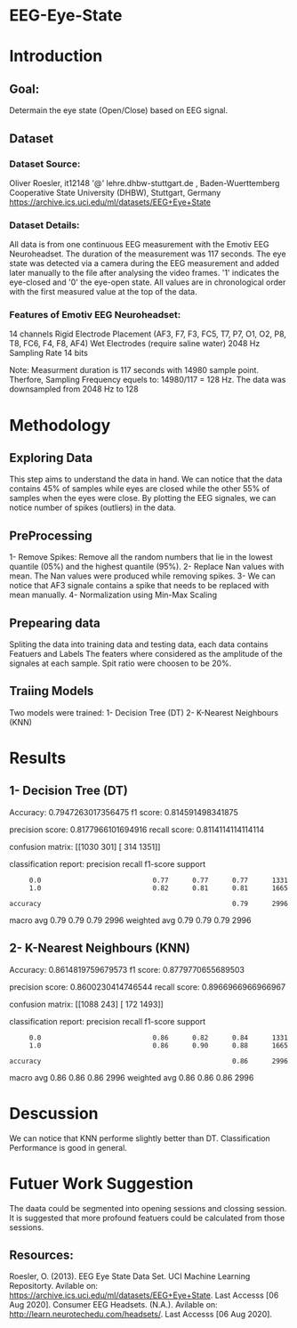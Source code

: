 # EEG-Eye-State

# Introduction
## Goal: 
Determain the eye state (Open/Close) based on EEG signal.

## Dataset
### Dataset Source:
Oliver Roesler, it12148 '@' lehre.dhbw-stuttgart.de , Baden-Wuerttemberg Cooperative State University (DHBW), Stuttgart, Germany
https://archive.ics.uci.edu/ml/datasets/EEG+Eye+State

### Dataset Details:
All data is from one continuous EEG measurement with the Emotiv EEG Neuroheadset. The duration of the measurement was 117 seconds. The eye state was detected via a camera during the EEG measurement and added later manually to the file after analysing the video frames. '1' indicates the eye-closed and '0' the eye-open state. All values are in chronological order with the first measured value at the top of the data.

### Features of Emotiv EEG Neuroheadset:
14 channels
Rigid Electrode Placement (AF3, F7, F3, FC5, T7, P7, O1, O2, P8, T8, FC6, F4, F8, AF4)
Wet Electrodes (require saline water)
2048 Hz Sampling Rate
14 bits

Note: Measurment duration is 117 seconds with 14980 sample point. Therfore, Sampling Frequency equels to: 14980/117 = 128 Hz.
The data was downsampled from 2048 Hz to 128

# Methodology

## Exploring Data
This step aims to understand the data in hand.
We can notice that the data contains 45% of samples while eyes are closed while the other 55% of samples when the eyes were close.
By plotting the EEG signales, we can notice number of spikes (outliers) in the data.

## PreProcessing
1- Remove Spikes: Remove all the random numbers that lie in the lowest quantile (05%) and the highest quantile (95%).
2- Replace Nan values with mean. The Nan values were produced while removing spikes.
3- We can notice that AF3 signale contains a spike that needs to be replaced with mean manually.
4- Normalization using Min-Max Scaling

## Prepearing data
Spliting the data into training data and testing data, each data contains Featuers and Labels
The featers where considered as the amplitude of the signales at each sample.
Spit ratio were choosen to be 20%.

## Traiing Models
Two models were trained:
1- Decision Tree (DT)
2- K-Nearest Neighbours (KNN)

# Results
## 1- Decision Tree (DT)
Accuracy:         0.7947263017356475
f1        score:  0.814591498341875
            
precision score:  0.8177966101694916
recall    score:  0.8114114114114114

confusion matrix: [[1030  301]
                   [ 314 1351]]

classification report:               precision    recall  f1-score   support

         0.0                            0.77      0.77      0.77      1331
         1.0                            0.82      0.81      0.81      1665

    accuracy                                                0.79      2996
   macro avg                            0.79      0.79      0.79      2996
weighted avg                            0.79      0.79      0.79      2996

## 2- K-Nearest Neighbours (KNN)
Accuracy:         0.8614819759679573
f1        score:  0.8779770655689503

precision score:  0.8600230414746544
recall    score:  0.8966966966966967

confusion matrix: [[1088  243]
                   [ 172 1493]]

classification report:               precision    recall  f1-score   support

         0.0                            0.86      0.82      0.84      1331
         1.0                            0.86      0.90      0.88      1665

    accuracy                                                0.86      2996
   macro avg                            0.86      0.86      0.86      2996
weighted avg                            0.86      0.86      0.86      2996

# Descussion
We can notice that KNN performe slightly better than DT.
Classification Performance is good in general.

# Futuer Work Suggestion
The daata could be segmented into opening sessions and clossing session.
It is suggested that more profound featuers could be calculated from those sessions.

## Resources:
Roesler, O. (2013). EEG Eye State Data Set. UCI Machine Learning Repositorty. Avilable on: https://archive.ics.uci.edu/ml/datasets/EEG+Eye+State. Last Accesss [06 Aug 2020].
Consumer EEG Headsets. (N.A.). Avilable on: http://learn.neurotechedu.com/headsets/. Last Accesss [06 Aug 2020].

